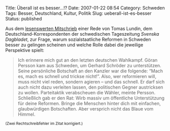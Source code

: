 Title: Überall ist es besser...!?
Date: 2007-01-22 08:54
Category: Schweden
Tags: Besser, Deutschland, Kultur, Politik
Slug: ueberall-ist-es-besser
Status: published

Aus dem [lesenswerten
Mitschrieb](http://www.grimme-institut.de/scripts/veranstaltungen/bpb1_lundin.html)
einer Rede von Tomas Lundin, dem Deutschland-Korrespondenten der
schwedischen Tageszeitung *Svenska Dagbladet*, zur Frage, warum
sozialstaatliche Reformen in Schweden besser zu gelingen scheinen und
welche Rolle dabei die jeweilige Perspektive spielt:

> Ich erinnere mich gut an den letzten deutschen Wahlkampf. Göran
> Persson kam aus Schweden, um Gerhard Schröder zu unterstützen. Seine
> persönliche Botschaft an den Kanzler war die folgende: “Mach es, mach
> es schnell und trickse nicht!”. Also, wer reformieren will, muss nicht
> viel reden, sondern agieren – und das schnell. Er darf sich auch nicht
> dazu verleiten lassen, den politischen Gegner austricksen zu wollen.
> Parteitaktik verabscheuen die Wähler, meinte Persson. Schließlich gab
> er den Rat: Wirb massiv um öffentliche Unterstützung für deine
> Reformen. Bringe die Menschen hinter dich mit einfachen, glaubwürdigen
> Botschaften. Aber versprich nicht das Blaue vom Himmel.

<small>(Zwei Rechtschreibfehler im Zitat korrigiert.)</small>


